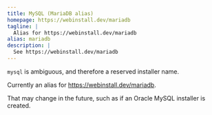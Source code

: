 ```yaml
---
title: MySQL (MariaDB alias)
homepage: https://webinstall.dev/mariadb
tagline: |
  Alias for https://webinstall.dev/mariadb
alias: mariadb
description: |
  See https://webinstall.dev/mariadb
---
```


`mysql` is ambiguous, and therefore a reserved installer name.

Currently an alias for <https://webinstall.dev/mariadb>.

That may change in the future, such as if an Oracle MySQL installer is created.
